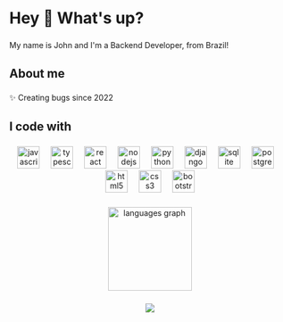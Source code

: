 <h1 align="left">Hey 👋 What's up?</h1>

###

<p align="left">My name is John and I'm a Backend Developer, from Brazil!</p>

###

<h2 align="left">About me</h2>

###

<p align="left">✨ Creating bugs since 2022<br>

###

<h2 align="left">I code with</h2>

###

<div align="center">
  <a href="#" title="Javascript"><img src="https://cdn.jsdelivr.net/gh/devicons/devicon/icons/javascript/javascript-original.svg" height="40" alt="javascript logo"/></a>
  <img width="12" />
  <a href="#" title="Typescript"><img src="https://cdn.jsdelivr.net/gh/devicons/devicon/icons/typescript/typescript-original.svg" height="40" alt="typescript logo"/></a>
  <img width="12" />
  <a href="#" title="React">
  <img src="https://cdn.jsdelivr.net/gh/devicons/devicon/icons/react/react-original.svg" height="40" alt="react logo"  /></a>
  <img width="12"/>  
  <a href="#" title="Nodesjs">
  <img src="https://cdn.jsdelivr.net/gh/devicons/devicon/icons/nodejs/nodejs-original.svg" height="40" alt="nodejs logo"/></a>
  <img width="12"/>  
  <a href="#" title="Python"><img src="https://cdn.jsdelivr.net/gh/devicons/devicon/icons/python/python-original.svg" height="40" alt="python logo"  /></a>
  <img width="12" />
  <a href="#" title="Django"><img src="https://cdn.jsdelivr.net/gh/devicons/devicon/icons/django/django-plain.svg" height="40" alt="django logo"  /></a>
  <img width="12" />
  <a href="#" title="SQLite3"><img src="https://cdn.jsdelivr.net/gh/devicons/devicon/icons/sqlite/sqlite-original.svg" height="40" alt="sqlite logo"  /></a>
  <img width="12" />
  <a href="#" title="PostgreSQL"><img src="https://cdn.jsdelivr.net/gh/devicons/devicon/icons/postgresql/postgresql-original.svg" height="40" alt="postgresql logo"  /></a>
  <img width="12" />
  <a href="#" title="HTML5"><img src="https://cdn.jsdelivr.net/gh/devicons/devicon/icons/html5/html5-original.svg" height="40" alt="html5 logo"  /></a>
  <img width="12" />
  <a href="#" title="CSS3"><img src="https://cdn.jsdelivr.net/gh/devicons/devicon/icons/css3/css3-original.svg" height="40" alt="css3 logo"  /></a>
  <img width="12" />
  <a href="#" title="Bootstrap"><img src="https://cdn.jsdelivr.net/gh/devicons/devicon/icons/bootstrap/bootstrap-original.svg" height="40" alt="bootstrap logo"  /></a>
</div>

###

<div align="center">
  <img src="https://github-readme-stats.vercel.app/api/top-langs?username=Joao-oliveiraf&locale=en&hide_title=false&layout=compact&card_width=320&langs_count=5&theme=dracula&hide_border=false&order=2" height="150" alt="languages graph"  />
</div>

###

###

  <div align="center">
  <img src="https://www.codewars.com/users/RevelYK/badges/large"/>
  </div>


###


